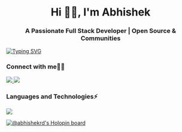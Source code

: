 <h1 align="center">Hi 👨‍💻, I'm Abhishek</h1>
<h3 align="center">A Passionate Full Stack Developer | Open Source & Communities</h3>

[![Typing SVG](https://readme-typing-svg.demolab.com?font=Roboto+Mono&size=30&duration=4000&pause=1000&color=F79200&center=true&width=1000&height=60&lines=FullStack+Developer%F0%9F%91%A8%E2%80%8D%F0%9F%92%BB;Open+Source%F0%9F%92%9A)](https://git.io/typing-svg)
 
<h3 align="left">Connect with me👨‍💻</h3>
<p align="left">
 <a href="https://www.linkedin.com/in/abhishek-dhanke/">
    <img src="https://skillicons.dev/icons?i=linkedin" />
  </a>
 <a href="https://twitter.com/dhankeabhishek">
    <img src="https://skillicons.dev/icons?i=twitter" />
  </a>
<!-- <a href="https://hashnode.com/@abhishekrd" target="blank"><img src="https://fontawesome.com/icons/hashnode?f=brands&s=solid&pc=%23478bff"></a> -->
</p>

<h3 align="left">Languages and Technologies⚡</h3>
<p>
    <img src="https://skillicons.dev/icons?i=c,cpp,git,bootstrap,html,css,js,tailwind,react,firebase,postgres,docker,redux,express,nodejs,mongodb,postman,vite,netlify,vercel" />
</p>


[![@abhishekrd's Holopin board](https://holopin.me/abhishekrd)](https://holopin.io/@abhishekrd)





